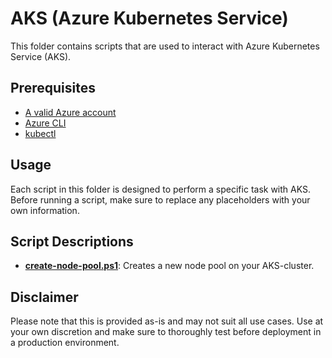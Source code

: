 # AKS (Azure Kubernetes Service)
This folder contains scripts that are used to interact with Azure Kubernetes Service (AKS).

## Prerequisites

- [A valid Azure account][azure-account]
- [Azure CLI][azure-cli]
- [kubectl][kubectl]

## Usage
Each script in this folder is designed to perform a specific task with AKS. Before running a script, make sure to replace any placeholders with your own information.

## Script Descriptions

- **[create-node-pool.ps1]**:  Creates a new node pool on your AKS-cluster.

## Disclaimer
Please note that this is provided as-is and may not suit all use cases. Use at your own discretion and make sure to thoroughly test before deployment in a production environment.

[azure-account]: https://azure.microsoft.com/en-us/free
[azure-cli]: https://docs.microsoft.com/en-us/cli/azure
[create-node-pool.ps1]:create-node-pool.ps1
[kubectl]:https://kubernetes.io/docs/tasks/tools/
